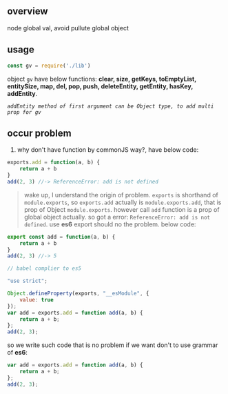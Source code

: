 ## overview
node global val, avoid pullute global object

## usage
```js
const gv = require('./lib')
```
object `gv` have below functions: **clear, size, getKeys, toEmptyList, entitySize, map, del, pop, push, deleteEntity, getEntity, hasKey, addEntity**.

*`addEntity method of first argument can be Object type, to add multi prop for gv`*

## occur problem
1. why don't have function by commonJS way?, have below code:
```js
exports.add = function(a, b) {
    return a + b
}
add(2, 3) //-> ReferenceError: add is not defined
```
> wake up, I understand the origin of problem. `exports` is shorthand of `module.exports`, so `exports.add` actually is `module.exports.add`, that is prop of Object `module.exports`. however call `add` function is a prop of global object actually.
so got a error: `ReferenceError: add is not defined`. use **es6** export should no the problem. below code:

```js
export const add = function(a, b) {
    return a + b
}
add(2, 3) //-> 5

// babel complier to es5

"use strict";

Object.defineProperty(exports, "__esModule", {
    value: true
});
var add = exports.add = function add(a, b) {
    return a + b;
};
add(2, 3);
```
so we write such code that is no problem if we want don't to use grammar of **es6**:
```js
var add = exports.add = function add(a, b) {
    return a + b;
};
add(2, 3);
```
